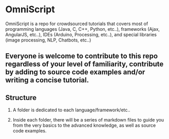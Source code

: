 # OmniScript

OmniScript is a repo for crowdsourced tutorials that covers most of programming languages (Java, C, C++, Python, etc..), frameworks (Ajax, AngularJS, etc..), IDEs (Arduino, Processing, etc..), and special libraries (image processing, NLP, Chatbots, etc..)

Everyone is welcome to contribute to this repo regardless of your level of familiarity, contribute by adding to source code examples and/or writing a concise tutorial.
----------------------------------------------
## Structure

1) A folder is dedicated to each language/framework/etc..

2) Inside each folder, there will be a series of markdown files to guide you from the very basics to the advanced knowledge, as well as  source code examples.
